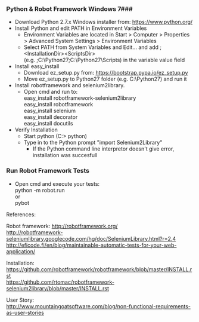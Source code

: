 ### Python & Robot Framework Windows 7###

 *	Download Python 2.7.x Windows installer from: https://www.python.org/
 *	Install Python and edit PATH in Environment Variables
	 *	Environment Variables are located in Start > Computer > Properties > Advanced System Settings >
		Environment Variables
	 *	Select PATH from System Variables and Edit... and add ;&lt;InstallationDir&gt;&lt;ScriptsDir&gt;  
		(e.g. ;C:\Python27;C:\Python27\Scripts) in the variable value field
 *	Install easy_install
	 *	Download ez_setup.py from: https://bootstrap.pypa.io/ez_setup.py
	 *	Move ez_setup.py to Python27 folder (e.g. C:\Python27) and run it
 *	Install robotframework and selenium2library.
	 *	Open cmd and run to:  
			easy_install robotframework-selenium2library  
		 	easy_install robotframework  
		 	easy_install selenium  
		 	easy_install decorator  
		 	easy_install docutils
 *	Verify Installation
	 *	Start python (C:\> python)
	 *	Type in to the Python prompt "import Selenium2Library"
		 *	If the Python command line interpretor doesn't give error, installation was succesfull
		 
### Run Robot Framework Tests ###

 *	Open cmd and execute your tests:  
		python -m robot.run <filename>  
		or  
		pybot <filename>
   


References:

Robot framework:
http://robotframework.org/  
http://robotframework-seleniumlibrary.googlecode.com/hg/doc/SeleniumLibrary.html?r=2.4  
http://eficode.fi/en/blog/maintainable-automatic-tests-for-your-web-application/  

Installation:  
https://github.com/robotframework/robotframework/blob/master/INSTALL.rst  
https://github.com/rtomac/robotframework-selenium2library/blob/master/INSTALL.rst  

User Story:  
http://www.mountaingoatsoftware.com/blog/non-functional-requirements-as-user-stories  
